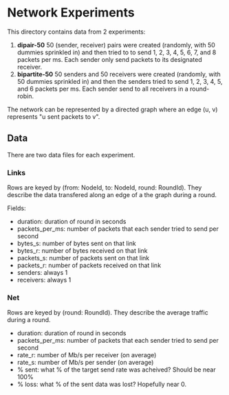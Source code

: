 # Network Experiments

This directory contains data from 2 experiments:
  1. **dipair-50**
     50 (sender, receiver) pairs were created (randomly, with 50 dummies
     sprinkled in) and then tried to to send 1, 2, 3, 4, 5, 6, 7, and 8 packets
     per ms. Each sender only send packets to its designated receiver.
  2. **bipartite-50**
     50 senders and 50 receivers were created (randomly, with 50 dummies
     sprinkled in) and then the senders tried to send 1, 2, 3, 4, 5, and 6
     packets per ms. Each sender send to all receivers in a round-robin.

The network can be represented by a directed graph where an edge (u, v)
represents "u sent packets to v".

## Data

There are two data files for each experiment.

### Links

Rows are keyed by (from: NodeId, to: NodeId, round: RoundId). They describe the
data transfered along an edge of a the graph during a round.

Fields:
* duration: duration of round in seconds
* packets_per_ms: number of packets that each sender tried to send per second
* bytes_s: number of bytes sent on that link
* bytes_r: number of bytes received on that link
* packets_s: number of packets sent on that link
* packets_r: number of packets received on that link
* senders: always 1
* receivers: always 1

### Net

Rows are keyed by (round: RoundId). They describe the average traffic during a
round.
* duration: duration of round in seconds
* packets_per_ms: number of packets that each sender tried to send per second
* rate_r: number of Mb/s per receiver (on average)
* rate_s: number of Mb/s per sender (on average)
* % sent: what % of the target send rate was acheived? Should be near 100%
* % loss: what % of the sent data was lost? Hopefully near 0.
